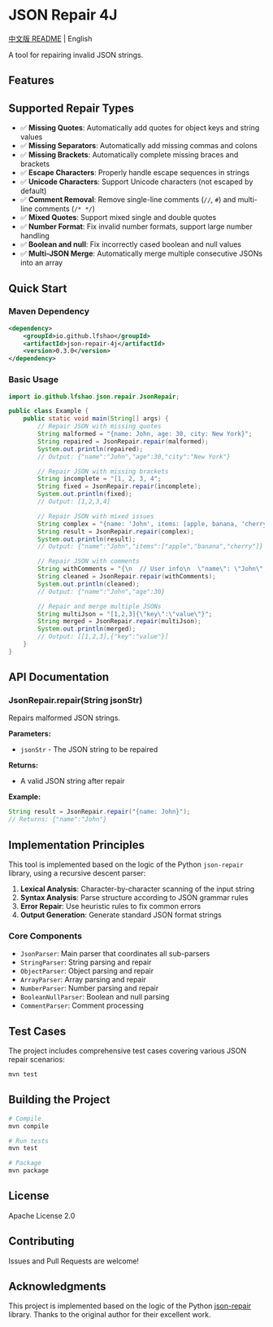 # JSON Repair 4J

[中文版 README](README_CN.md) | English

A tool for repairing invalid JSON strings.

## Features

## Supported Repair Types

- ✅ **Missing Quotes**: Automatically add quotes for object keys and string values
- ✅ **Missing Separators**: Automatically add missing commas and colons
- ✅ **Missing Brackets**: Automatically complete missing braces and brackets
- ✅ **Escape Characters**: Properly handle escape sequences in strings
- ✅ **Unicode Characters**: Support Unicode characters (not escaped by default)
- ✅ **Comment Removal**: Remove single-line comments (`//`, `#`) and multi-line comments (`/* */`)
- ✅ **Mixed Quotes**: Support mixed single and double quotes
- ✅ **Number Format**: Fix invalid number formats, support large number handling
- ✅ **Boolean and null**: Fix incorrectly cased boolean and null values
- ✅ **Multi-JSON Merge**: Automatically merge multiple consecutive JSONs into an array

## Quick Start

### Maven Dependency

```xml
<dependency>
    <groupId>io.github.lfshao</groupId>
    <artifactId>json-repair-4j</artifactId>
    <version>0.3.0</version>
</dependency>
```

### Basic Usage

```java
import io.github.lfshao.json.repair.JsonRepair;

public class Example {
    public static void main(String[] args) {
        // Repair JSON with missing quotes
        String malformed = "{name: John, age: 30, city: New York}";
        String repaired = JsonRepair.repair(malformed);
        System.out.println(repaired);
        // Output: {"name":"John","age":30,"city":"New York"}

        // Repair JSON with missing brackets
        String incomplete = "[1, 2, 3, 4";
        String fixed = JsonRepair.repair(incomplete);
        System.out.println(fixed);
        // Output: [1,2,3,4]

        // Repair JSON with mixed issues
        String complex = "{name: 'John', items: [apple, banana, 'cherry'}";
        String result = JsonRepair.repair(complex);
        System.out.println(result);
        // Output: {"name":"John","items":["apple","banana","cherry"]}

        // Repair JSON with comments
        String withComments = "{\n  // User info\n  \"name\": \"John\",\n  \"age\": 30 /* age */\n}";
        String cleaned = JsonRepair.repair(withComments);
        System.out.println(cleaned);
        // Output: {"name":"John","age":30}

        // Repair and merge multiple JSONs
        String multiJson = "[1,2,3]{\"key\":\"value\"}";
        String merged = JsonRepair.repair(multiJson);
        System.out.println(merged);
        // Output: [[1,2,3],{"key":"value"}]
    }
}
```

## API Documentation

### JsonRepair.repair(String jsonStr)

Repairs malformed JSON strings.

**Parameters:**
- `jsonStr` - The JSON string to be repaired

**Returns:**
- A valid JSON string after repair

**Example:**
```java
String result = JsonRepair.repair("{name: John}");
// Returns: {"name":"John"}
```

## Implementation Principles

This tool is implemented based on the logic of the Python `json-repair` library, using a recursive descent parser:

1. **Lexical Analysis**: Character-by-character scanning of the input string
2. **Syntax Analysis**: Parse structure according to JSON grammar rules
3. **Error Repair**: Use heuristic rules to fix common errors
4. **Output Generation**: Generate standard JSON format strings

### Core Components

- `JsonParser`: Main parser that coordinates all sub-parsers
- `StringParser`: String parsing and repair
- `ObjectParser`: Object parsing and repair
- `ArrayParser`: Array parsing and repair
- `NumberParser`: Number parsing and repair
- `BooleanNullParser`: Boolean and null parsing
- `CommentParser`: Comment processing

## Test Cases

The project includes comprehensive test cases covering various JSON repair scenarios:

```bash
mvn test
```

## Building the Project

```bash
# Compile
mvn compile

# Run tests
mvn test

# Package
mvn package
```

## License

Apache License 2.0

## Contributing

Issues and Pull Requests are welcome!

## Acknowledgments

This project is implemented based on the logic of the Python [json-repair](https://github.com/mangiucugna/json_repair) library. Thanks to the original author for their excellent work. 